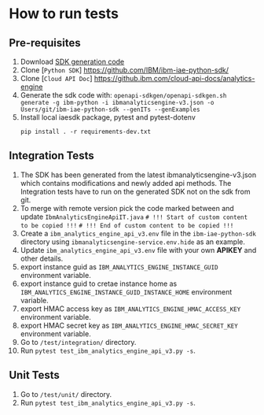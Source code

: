 # How to run tests

## Pre-requisites
1. Download [SDK generation code](https://github.ibm.com/CloudEngineering/openapi-sdkgen/releases) 
2. Clone [`Python SDK`] https://github.com/IBM/ibm-iae-python-sdk/
3. Clone [`Cloud API Doc`] https://github.ibm.com/cloud-api-docs/analytics-engine
4. Generate the sdk code with: 
    `openapi-sdkgen/openapi-sdkgen.sh generate -g ibm-python -i ibmanalyticsengine-v3.json -o Users/git/ibm-iae-python-sdk --genITs --genExamples`
5. Install local iaesdk package, pytest and pytest-dotenv
    ```
    pip install . -r requirements-dev.txt
    ```

## Integration Tests

1. The SDK has been generated from the latest ibmanalyticsengine-v3.json which contains modifications and newly added api methods.
The Integration tests have to run on the generated SDK not on the sdk from git. 
2. To merge with remote version pick the code marked between and update `IbmAnalyticsEngineApiIT.java`
    `# !!! Start of custom content to be copied !!!`
    `# !!! End of custom content to be copied !!!`
3. Create a `ibm_analytics_engine_api_v3.env` file in the `ibm-iae-python-sdk` directory using `ibmanalyticsengine-service.env.hide` as an example.
4. Update `ibm_analytics_engine_api_v3.env` file with your own **APIKEY** and other details.
5. export instance guid as `IBM_ANALYTICS_ENGINE_INSTANCE_GUID` environment variable.
6. export instance guid to cretae instance home as `IBM_ANALYTICS_ENGINE_INSTANCE_GUID_INSTANCE_HOME` environment variable.
7. export HMAC access key as `IBM_ANALYTICS_ENGINE_HMAC_ACCESS_KEY` environment variable.
8. export HMAC secret key as `IBM_ANALYTICS_ENGINE_HMAC_SECRET_KEY` environment variable.
9. Go to `/test/integration/` directory.
10. Run `pytest test_ibm_analytics_engine_api_v3.py -s`.

## Unit Tests

1. Go to `/test/unit/` directory.
1. Run `pytest test_ibm_analytics_engine_api_v3.py -s`.
